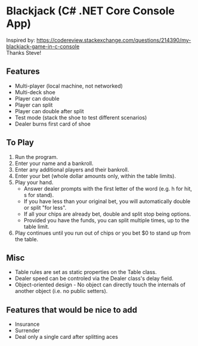 # Blackjack (C# .NET Core Console App)
Inspired by: https://codereview.stackexchange.com/questions/214390/my-blackjack-game-in-c-console  
Thanks Steve!

## Features
+ Multi-player (local machine, not networked)
+ Multi-deck shoe
+ Player can double
+ Player can split 
+ Player can double after split
+ Test mode (stack the shoe to test different scenarios)
+ Dealer burns first card of shoe

## To Play
1. Run the program.
2. Enter your name and a bankroll.
3. Enter any additional players and their bankroll.
4. Enter your bet (whole dollar amounts only, within the table limits).
5. Play your hand. 
    * Answer dealer prompts with the first letter of the word (e.g. h for hit, s for stand).
	* If you have less than your original bet, you will automatically double or split "for less".
	* If all your chips are already bet, double and split stop being options.
	* Provided you have the funds, you can split multiple times, up to the table limit.
6. Play continues until you run out of chips or you bet $0 to stand up from the table.

## Misc  
+ Table rules are set as static properties on the Table class.
+ Dealer speed can be controled via the Dealer class's delay field.
+ Object-oriented design - No object can directly touch the internals of another object (i.e. no public setters).

## Features that would be nice to add
+ Insurance
+ Surrender
+ Deal only a single card after splitting aces